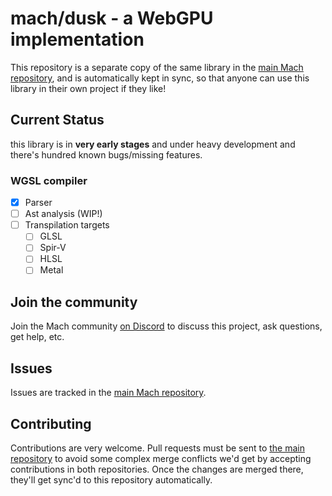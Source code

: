 # mach/dusk - a WebGPU implementation

This repository is a separate copy of the same library in the [main Mach repository](https://github.com/hexops/mach), and is automatically kept in sync, so that anyone can use this library in their own project if they like!

## Current Status

this library is in **very early stages** and under heavy development and there's hundred known bugs/missing features.

### WGSL compiler

- [x] Parser
- [ ] Ast analysis (WIP!)
- [ ] Transpilation targets
    - [ ] GLSL
    - [ ] Spir-V
    - [ ] HLSL
    - [ ] Metal

## Join the community

Join the Mach community [on Discord](https://discord.gg/XNG3NZgCqp) to discuss this project, ask questions, get help, etc.

## Issues

Issues are tracked in the [main Mach repository](https://github.com/hexops/mach/issues?q=is%3Aissue+is%3Aopen+label%3Adusk).

## Contributing

Contributions are very welcome. Pull requests must be sent to [the main repository](https://github.com/hexops/mach/tree/main/libs/dusk) to avoid some complex merge conflicts we'd get by accepting contributions in both repositories. Once the changes are merged there, they'll get sync'd to this repository automatically.
